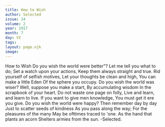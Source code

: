 ```yaml
---
title: How to Wish
author: Selected
issue: 14
volume: 2
year: 1917
month: 7
day: VI
tags:
layout: page.njk
image:
---
```

How to Wish   Do you wish the world were better"? Let me tell you what to do;   Set a watch upon your actions,   Keep them always straight and true. Rid yourself of selfish motives,   Let your thoughts be clean and high, You can make a little Eden   Of the sphere you occupy.   Do you wish the world was wiser?   Well, suppose you make a start, By accumulating wisdom   In the scrapbook of your heart. Do not waste one page on folly,   Live and learn, and learn to live. If you want to give men knowledge,   You must get it ere you give.   Do you wish the world were happy?   Then remember day by day Just to scatter seeds of kindness As you pass along the way;   For the pleasures of the many May be ofttimes traced to 'one. As the hand that plants an acorn   Shelters armies from the sun.   -Selected.   


